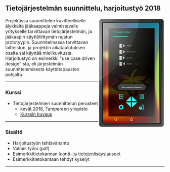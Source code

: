 ## Tietojärjestelmän suunnittelu, harjoitustyö 2018

<img align="right" title="Project example" src="readme/display2min.png">

Projektissa suunnittelen kuvitteelliselle älykkäitä jääkaappeja valmistavalle yritykselle tarvittavan tietojärjestelmän, ja jääkaapin käyttöliittymän rajatun prototyypin. Suunnitelmassa tarvittavan laitteiston, ja projektin aikataulutuksen osalta sai käyttää mielikuvitusta. Harjoitustyö on esimerkki "use case driven design":sta, eli järjestelmän suunnittelemisesta käyttötapausten pohjalta. 

-----

### Kurssi

- Tietojärjestelmien suunnittelun perusteet
  - kevät 2018, Tampereen yliopisto
  - [Kurssin kuvaus](https://www10.uta.fi/opas/opintojakso.htm?id=30352&lang=fi&lvv=2017&uiLang=fi)

-----

### Sisältö

- Harjoitustyön tehtävänanto
- Valmis työni (pdf)
- Esimerkkitietokannan luonti- ja tietojenlisäyslauseet
- Esimerkkitietokantaan tehdyt kyselyt

-----